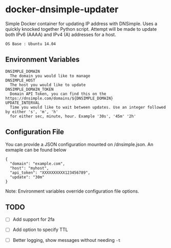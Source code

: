 docker-dnsimple-updater
=======================

Simple Docker container for updating IP address with DNSimple. Uses a quickly knocked
together Python script. Attempt will be made to update both IPv6 (AAAA) and IPv4 (A) addresses
for a host.

    OS Base : Ubuntu 14.04

Environment Variables
---------------------

    DNSIMPLE_DOMAIN
      The domain you would like to manage
    DNSIMPLE_HOST
      The host you would like to update
    DNSIMPLE_DOMAIN_TOKEN
      Domain API Token, you can find this on the https://dnsimple.com/domains/${DNSIMPLE_DOMAIN}
    UPDATE_INTERVAL
      Time you would like to wait between updates. Use an integer followed by either 's', 'm', 'h'
      for either sec, minute, hour. Example '30s', '45m' '2h'

Configuration File
------------------
You can provide a JSON configuration mounted on /dnsimple.json. An exmaple can be found below

```
{
  "domain": "example.com",
  "host": "myhost",
  "api_token": "XXXXXXXXXX123456789",
  "update": "30m"
}
```

Note: Environment variables override configuration file options.

TODO
----
- [ ] Add support for 2fa
- [ ] Add option to specify TTL
- [ ] Better logging, show messages without needing `-t`

